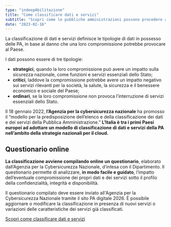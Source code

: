 ```yaml
---
type: "indeepAbilitazione"
title: "Come classificare dati e servizi"
subtitle: "Scopri come le pubbliche amministrazioni possono procedere alla classificazione e applicare la metodologia della Strategia Cloud Italia."
date: "2023-02-16"
---
```


La classificazione di dati e servizi definisce le tipologie di dati in possesso delle PA, in base al danno che una loro compromissione potrebbe provocare al Paese.

I dati possono essere di tre tipologie:

- **strategici**, quando la loro compromissione può avere un impatto sulla sicurezza nazionale, come funzioni e servizi essenziali dello Stato;
- **critici**, laddove la compromissione potrebbe avere un impatto negativo sui servizi rilevanti per la società, la salute, la sicurezza e il benessere economico e sociale del Paese;
- **ordinari**, se la loro compromissione non provoca l’interruzione di servizi essenziali dello Stato.

Il 18 gennaio 2022, **l’Agenzia per la cybersicurezza nazionale** ha promosso il “modello per la predisposizione dell’elenco e della classificazione dei dati e dei servizi della Pubblica Amministrazione.” **L’Italia è tra i primi Paesi europei ad adottare un modello di classificazione di dati e servizi della PA nell’ambito della strategie nazionali per il cloud.**

## Questionario online
**La classificazione avviene compilando online un questionario**, elaborato dall’Agenzia per la Cybersicurezza Nazionale, d’intesa con il Dipartimento. Il questionario permette di analizzare, **in modo facile e guidato**, l’impatto dell’eventuale compromissione dei propri dati e dei servizi sotto il profilo della confidenzialità, integrità e disponibilità.

Il questionario compilato deve essere inviato all'Agenzia per la Cybersicurezza Nazionale tramite il sito PA digitale 2026. È possibile aggiornare o modificare la classificazione in presenza di nuovi servizi o variazioni delle caratteristiche dei servizi già classificati.

<div class="col-12 text-center mt-3 mb-5">
<a href="https://padigitale2026.gov.it/come-partecipare/classifica-pa/" class="btn btn-primary" target="_blank">Scopri come classificare dati e servizi</a>
</div>
